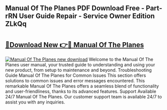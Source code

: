 ## Manual Of The Planes PDF Download Free - Part-rRN User Guide Repair - Service Owner Edition ZLkQq

# <h2><a href="http://bc16763.oget.top/?id=Manual+Of+The+Planes">🔗Download New 👉🔴 Manual Of The Planes</a></h2>

[![Manual Of The Planes new download](https://i.imgur.com/5g1atiW.png)](http://bc16763.oget.top/?id=Manual+Of+The+Planes)
Welcome to the Manual Of The Planes user manual, your trusted guide to understanding and using your new product, from setup to maintenance and beyond. Troubleshooting Guide Manual Of The Planes for Common Issues This section offers solutions to common issues and error messages encountered. This remarkable Manual Of The Planes offers a seamless blend of functionality and user-friendliness, thanks to its advanced features. Support Available 24/7 Manual Of The Planes. Our customer support team is available 24/7 to assist you with any inquiries.
